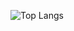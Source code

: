 ![Top Langs](https://github-readme-stats.vercel.app/api/top-langs/?username=LenaShengzhen&theme=gruvbox&layout=compact&hide=Makefile)
